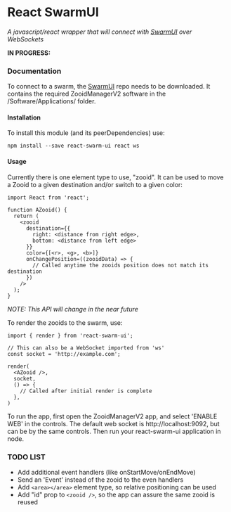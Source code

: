 # React SwarmUI
*A javascript/react wrapper that will connect with [SwarmUI](http://shape.stanford.edu/research/swarm/) over WebSockets*

__IN PROGRESS:__

### Documentation
To connect to a swarm, the [SwarmUI](https://github.com/ShapeLab/SwarmUI) repo needs to be downloaded. It contains the required ZooidManagerV2 software in the /Software/Applications/ folder.

#### Installation
To install this module (and its peerDependencies) use:
```
npm install --save react-swarm-ui react ws
```

#### Usage
Currently there is one element type to use, "zooid". It can be used to move a Zooid to a given destination and/or switch to a given color:

```
import React from 'react';

function AZooid() {
  return (
    <zooid
      destination={{
        right: <distance from right edge>,
        bottom: <distance from left edge>
      }}
      color={[<r>, <g>, <b>]}
      onChangePosition=((zooidData) => {
        // Called anytime the zooids position does not match its destination
      })
    />
  );
}
```

*NOTE: This API will change in the near future*

To render the zooids to the swarm, use:
```
import { render } from 'react-swarm-ui';

// This can also be a WebSocket imported from 'ws'
const socket = 'http://example.com';

render(
  <AZooid />,
  socket,
  () => {
    // Called after initial render is complete
  },
)
```

To run the app, first open the ZooidManagerV2 app, and select 'ENABLE WEB' in
the controls. The default web socket is http://localhost:9092, but can be
by the same controls. Then run your react-swarm-ui application in node.

### TODO LIST
* Add additional event handlers (like onStartMove/onEndMove)
* Send an 'Event' instead of the zooid to the even handlers
* Add ```<area></area>``` element type, so relative positioning can be used
* Add "id" prop to ```<zooid />```, so the app can assure the same zooid is reused
